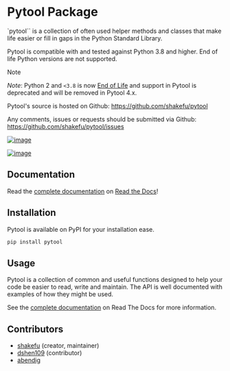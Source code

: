 # Pytool Package

`pytool`` is a collection of often used
helper methods and classes that make life easier or fill in gaps in the
Python Standard Library.

Pytool is compatible with and tested against Python 3.8 and higher. End of life Python versions are not supported.

> [!NOTE]
> *Note*: Python 2 and `<3.8` is now [End of
> Life](https://www.python.org/doc/sunset-python-2/) and support in Pytool
> is deprecated and will be removed in Pytool 4.x.

Pytool's source is hosted on Github: <https://github.com/shakefu/pytool>

Any comments, issues or requests should be submitted via Github:
<https://github.com/shakefu/pytool/issues>

[![image](https://travis-ci.com/shakefu/pytool.svg?branch=master)](https://travis-ci.com/shakefu/pytool)

[![image](https://coveralls.io/repos/shakefu/pytool/badge.svg?branch=master&service=github)](https://coveralls.io/github/shakefu/pytool?branch=master)

## Documentation

Read the [complete
documentation](https://pytool.readthedocs.org/en/latest/) on [Read the
Docs](https://readthedocs.org)!

## Installation

Pytool is available on PyPI for your installation ease.

``` bash
pip install pytool
```

## Usage

Pytool is a collection of common and useful functions designed to help
your code be easier to read, write and maintain. The API is well
documented with examples of how they might be used.

See the [complete
documentation](https://pytool.readthedocs.org/en/latest/) on Read The
Docs for more information.

## Contributors

- [shakefu](https://github.com/shakefu) (creator, maintainer)
- [dshen109](https://github.com/dshen109) (contributor)
- [abendig](https://github.com/abendig)
